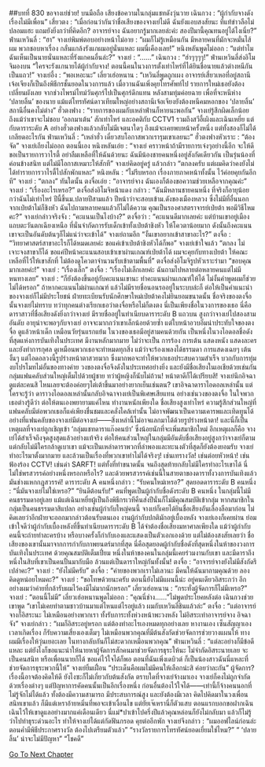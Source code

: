 ##บทที่ 830 ขอจางเย่ช่วย!
บนมือถือ
เสียงข้อความในกลุ่มแชทดังวุ่นวาย
เฉินกวง : “ผู้กำกับจางดังเรื่องไม่มีเพื่อน”
เสี่ยวตง : “เมื่อก่อนว่ากันว่าชื่อเสียงของจางเย่ไม่ดี ฉันยังแอบสงสัยนะ ที่แท้ข่าวลือไม่ปลอมแฮะ แถมยังยิ่งกว่าที่คิดอีก? อาจารย์จาง ฉันอยากรู้มากเลยล่ะค่ะ สองปีมานี้คุณทนอยู่ได้ไงเนี่ย?”
ฟ่านเหวินลี่ : “ฮา”
จางเย่พิมพ์ตอบอย่างหน้าไม่อาย : “ผมก็ไม่รู้เหมือนกัน มีหลายคนที่มักจะหมั่นไส้ผม พวกชอบหาเรื่อง กลั่นแกล้งรังแกผมอยู่นั่นแหละ ผมนี่เคืองเลย!”
หนิงหลันพูดไม่ออก : “แต่ทำไมฉันเห็นเป็นนายนั่นแหละที่รังแกคนอื่นล่ะ?”
จางเย่ : “......”
เฉินกวง : “ฮ่าๆๆๆๆ!”
ฟ่านเหวินลี่ส่งอิโมจิมองบน “ใครจะรังแกนายได้ผู้กำกับจาง! ตอนนี้คนในวงการตั้งเท่าไหร่ที่ได้ยินชื่อนายแล้วต่างหนีกันเป็นแถว!”
จางเย่อึ้ง : “พอเหอะนะ”
เลี่ยวเฮ่อหนาน : “เหวินลี่พูดถูกเผง อาจารย์เสี่ยวเหอที่อยู่สถานีเจ้อเจียงก็เป็นถึงพิธีกรชั้นยอดในวงการแล้ว เมื่อวานฉันเพิ่งคุยโทรศัพท์ไป รายการใหม่เธอยังต้องเปลี่ยนผังเลย จากช่วงไพรม์ไทม์วันศุกร์ไปเป็นศุกร์ดึกแทน หลังสามทุ่มค่อยฉาย เพื่อที่จะหนีห่าง ‘ปลายลิ้น’ ของนาย แม้แต่โทรทัศน์ดาวเทียมใหญ่อย่างสถานีเจ้อเจียงยังต้องหนีคมหอกของ ‘ปลายลิ้น’ สถานีอื่นคงไม่ต่าง”
ฮั่วตงฟาง : “รายการของผมกับเหล่าฟ่านก็หายนะพอกัน”
จางเย่รู้สึกผิดเล็กน้อย ถึงแม้ว่าเขาจะไม่ชอบ ‘ออกมาเต้น’ สักเท่าไหร่ และอคติกับ CCTV1 รวมถึงสวีอี้เผิงและเฉินเหยี่ย แต่กับดาราระดับ A อย่างฮั่วตงฟางแล้วกลับไม่มีเจตนาใดๆ ถึงแม้จะเคยพบหน้าครั้งหนึ่ง แต่ทั้งสองก็ไม่ได้เกลียดอะไรกัน
ฟ่านเหวินลี่ : “เหล่าฮั่ว เดี๋ยวสบโอกาสพวกเรารุมเขาเลยนะ”
ฮั่วตงฟางหัวเราะ : “ต้องจัด”
จางเย่เถียงไม่ออก
ตอนนี้เอง หนิงหลันเอ่ย : “จางเย่ คราวหน้าถ้ามีรายการเจ๋งๆอย่างนี้อีก จะให้ดีขอเป็นรายการวาไรตี้ อย่าลืมเหลือที่ให้ฉันด้วยนะ ฉันมีน้องชายคนหนึ่งอยู่สังกัดเดียวกัน เป็นรุ่นน้องที่ค่อนข้างสนิท แต่ไม่มีโอกาสเหมาะให้สักที”
จางเย่คิดอยู่ครู่ แล้วกล่าว “ตกลงครับ แต่ผมคิดว่าคงยังไม่ได้ทำรายการวาไรตี้ไปสักพักแหละ”
หนิงหลัน : “ไม่รีบหรอก เรื่องภายภาคหน้าทั้งนั้น ไว้ค่อยคุยกันอีกที”
จางเย่ : “ตกลง”
ทันใดนั้น ตงจื่อเอ่ย : “อาจารย์จาง ฉันเองก็ต้องขอความช่วยเหลือจากคุณค่ะ”
จางเย่ : “เรื่องอะไรเหรอ?”
ตงจื่อส่งอิโมจิหน้าแดง กล่าว : “ฉันมีหลานชายคนหนึ่ง ที่จริงก็อายุน้อยกว่าฉันไม่เท่าไหร่ ปีนี้ขึ้นม.ปลายปีสามแล้ว ปีหน้าว่าจะสอบเข้าม.ดังของเมืองหลวง ซึ่งไม่มีที่อื่นนอกจากเป่ยต้าไม่ก็ชิงหัว ฉันไปถามหลายคนแล้วก็ไม่ได้ความ คุณเป็นรองศาสตราจารย์เป่ยต้า พอมีวิธีไหมคะ?”
จางเย่กล่าวจริงจัง : “คะแนนเป็นไงบ้าง?”
ตงจื่อว่า : “คะแนนดีมากเลยค่ะ แต่บ้านเขาอยู่เมืองแถบตะวันตกเฉียงเหนือ ที่นั่นจำกัดการรับเด็กเข้าทั้งเป่ยต้าชิงหัว ให้โควตาน้อยมาก ดังนั้นถึงคะแนนเขาจะเป็นอันดับต้นๆก็ไม่แน่ว่าจะเข้าได้”
จางเย่ถามอีก “งั้นเขาอยากเข้าสาขาอะไร?”
ตงจื่อ : “วิทยาศาสตร์สาขาอะไรก็ได้หมดเลยค่ะ ขอแค่เข้าเป่ยต้าชิงหัวได้ก็พอ”
จางเย่เข้าใจแล้ว “ตกลง ไม่เจาะจงสาขาก็ได้ ขอแค่ปีหน้าคะแนนสอบเข้าเขาผ่านเกณฑ์เป่ยต้าได้ ผมจะคุยกับทางเป่ยต้า ให้คณะเหลือที่ไว้ให้เขาสักที่ ไม่ต้องดูโควตาจำนวนรับเข้าตามพื้นที่”
ตงจื่อส่งอิโมจิรูปหัวเราะร่ามา “ขอบคุณมากเลยค่ะ!”
จางเย่ : “เรื่องเล็ก”
ตงจื่อ : “เรื่องไม่เล็กเลยค่ะ ฉันถามไปหลายต่อหลายคนแต่ไม่มีหนทางเลย”
จางเย่ : “ก็ยังต้องขึ้นอยู่กับคะแนนเขานะ ทำคะแนนผ่านเกณฑ์ให้ได้ ไม่งั้นคำพูดผมก็ช่วยไม่ได้หรอก” ถ้าหากคะแนนไม่ผ่านเกณฑ์ แล้วไม่มีรายชื่อนอนรออยู่ในระบบล่ะก็ ต่อให้เป็นคำแนะนำของจางเย่ก็ไม่มีประโยชน์ ฝ่ายทะเบียนรับนักศึกษาใหม่เป่ยต้าคงไม่ยินยอมขนาดนั้น
ชื่อจริงของตงจื่อนั้นจางเย่ไม่ทราบ ทว่าทุกคนต่างเรียกเธอว่าตงจื่อหรือไม่ก็ตงตง นี่เป็นเพียงชื่อในวงการของเธอ นี่คือดาราสาวที่ชื่อเสียงดังยิ่งกว่าจางเย่ มีรายชื่ออยู่ในทำเนียบดาราระดับ B แถวบน สูงกว่าจางเย่ไปสองสามอันดับ อายุน่าจะพอๆกับจางเย่ อาจจะมากกว่าเขาเล็กน้อยด้วยซ้ำ แต่ใบหน้าอวบอิ่มน่าประทับใจของตงจื่อ ดูแล้วหน้าเด็ก เหมือนวัยรุ่นแรกแย้ม ในวงของเธอมีอยู่สามคนด้วยกัน เป็นหนึ่งในวงไอดอลชื่อดังที่สุดแห่งการบันเทิงในประเทศ มีงานหลักมากมาย ไม่ว่าจะเป็น การร้อง การเต้น แสดงหนัง แสดงละคร และยังทำการกุศล ดูเหมือนพวกเธอจะทำหมดทุกสิ่ง แม้ว่าจะร้องเพลงได้ธรรมดา การแสดงเฉยๆ เต้นงั้นๆ แต่ไอดอลวงนี้รูปร่างหน้าตาสวยมาก ซึ่งมากพอจะทำให้พวกเธอประสบความสำเร็จ บวกกับการทุ่มงบโปรโมทไม่อั้นของทางค่าย วงของตงจื่อจึงดังในประเทศอย่างยิ่ง และยังมีชื่อเสียงในเอเชียด้วยเช่นกัน กลุ่มแฟนคลับส่วนใหญ่เต็มไปด้วยผู้ชาย ทว่าผู้หญิงก็นับไม่ถ้วน!
หน้าตาดีก็ได้เปรียบสิ!
จางเย่นึกอิจฉา ดูแต่ละคนสิ ไหนเลยจะต้องค่อยๆไต่เต้าขึ้นมาอย่างยากเย็นเช่นตน?
เขาอิจฉาดาราไอดอลเหล่านั้น แต่ใครจะรู้ว่า ดาราวงไอดอลเหล่านั้นกลับอิจฉาจางเย่เป็นพิเศษเสียแทน อย่างเช่นวงของตงจื่อ ในใจพวกเธอต่างรู้ดีว่า ต่อให้ตนเองพยายามแค่ไหน ทำงานหนักเพียงใด ชื่อเสียงสูงเท่าไหร่ ความรู้สึกส่วนใหญ่ที่แฟนคลับมีต่อพวกเธอก็แค่เพียงชื่นชมและคลั่งไคล้เท่านั้น ไม่อาจพัฒนาเป็นความเคารพและเทิดทูนได้อย่างที่แฟนคลับของจางเย่มีต่อจางเย่——สิ่งเหล่านี้ไม่อาจแลกมาได้ด้วยรูปร่างหน้าตา!
และนี่ก็เป็นเหตุผลที่จางเย่ถูกเชิญเข้า ‘กลุ่มแชทดาราแก๊งคนบ้า’ ซึ่งน้อยนักที่จะเพิ่มสมาชิกใหม่ อีกเหตุผลก็คือ จางเย่ได้สำเร็จถึงจุดสูงสุดแล้วอย่างแท้จริง ต่อให้คนส่วนใหญ่ในกลุ่มมีอันดับชื่อเสียงอยู่สูงกว่าจางเย่ก็ตาม แต่กลับไม่มีใครกล้าดูเบาเขา แม้จะเป็นเหล่าดาราพวกที่ลำพองและทะนงตัวที่สุดก็ยังต้องยอมรับ จางเย่ทำอะไรมาตั้งมากมาย และล้วนเป็นเรื่องที่พวกเขาทำไม่ได้จริงๆ!
เช่นเทรางวัล!
เช่นต่อยหัวหน้า!
เช่นฟ้องร้อง CCTV!
เช่นด่า SARFT!
แต่ทั้งที่ทำขนาดนั้น จนถึงสุดท้ายกลับไม่มีใครทำอะไรเขาได้ นี่ไม่ใช่พรสวรรค์อย่างหนึ่งหรอกหรือไร? และด้วยพรสวรรค์เช่นนี้ในสายตาของดาราทั้งวงการบันเทิงแล้ว มันช่างแหกกฎสวรรค์!
ดาราระดับ A คนหนึ่งกล่าว : “รับคนใหม่เหรอ?”
สุดยอดดาราระดับ B คนหนึ่ง : “นี่มันจางเย่ไม่ใช่เหรอ?”
“ยินดีต้อนรับ!” คนที่พูดเป็นผู้กำกับชื่อดังระดับ B คนหนึ่ง
ในกลุ่มนี้ไม่มีคนธรรมดาอยู่เลย แม้แต่เฉินเหยี่ยผู้เป็นถึงพิธีกรเวทีคืนส่งปีนั่นก็ไม่มีคุณสมบัติเข้ากลุ่ม หากสมาชิกในกลุ่มเป็นคนธรรมดาสิแปลก อย่างเช่นผู้กำกับใหญ่คนนี้ จางเย่ก็เคยได้ยินชื่อเสียงอันเลื่องลือมาก่อน ไม่คิดเลยว่าอีกฝ่ายจะออกมากล่าวต้อนรับตนเอง งานผู้กำกับปกติมักอยู่เบื้องหลัง จางเย่เองก็เคยผ่าน ย่อมเข้าใจดีว่าผู้กำกับเบื้องหลังที่ขึ้นทำเนียบดาราระดับ B ได้จำต้องชื่อเสียงมหาศาลเพียงใด แม้ว่าผู้กำกับคนนี้จะถ่ายทำละครบ้าง หรือบางครั้งก็กำกับเองและแสดงเป็นตัวเอกเองด้วย แต่ไม่ต้องสงสัยเลยว่า ชื่อเสียงของเขานั้นมาจากการกำกับภาพยนตร์มากที่สุด นี่คือสุดยอดผู้กำกับชื่อดังที่สุดหนึ่งในห้าของวงการบันเทิงในประเทศ ด้วยคุณสมบัติเต็มเปี่ยม หนึ่งในห้าของคนในกลุ่มนี้เคยร่วมงานกับเขา และมีดาราถึงหนึ่งในสิบที่เขาเป็นคนปั้นมากับมือ
ล้วนแต่เป็นดาราใหญ่กันทั้งนั้น!
ตงจื่อ : “อาจารย์จางยังไม่มีสังกัดรึเปล่าคะ?”
จางเย่ : “ยังไม่มีครับ”
ตงจื่อ : “ค่ายของพวกเราไม่เลวนะ มีคนให้ฉันมาถามคุณด้วย ลองคิดดูหน่อยไหมคะ?”
จางเย่ : “ขอโทษด้วยนะครับ ตอนนี้ยังไม่มีแผนนี้น่ะ อยู่คนเดียวอิสระกว่า อีกอย่างผมว่าค่ายที่กล้ารับผมไว้คงมีไม่มากนักหรอก”
เลี่ยวเฮ่อหนาน : “กระทั่งผู้จัดการก็ไม่มีเหรอ?”
จางเย่ : “ตอนนี้ไม่มี”
เลี่ยวเฮ่อหนานพูดไม่ออก : “คุณนี่ช่าง……”ไม่พูดประโยคหลังต่อ
เฉินกวงช่วยเขาพูด “เขาไม่เคยทำตามชาวบ้านมาแต่ไหนแต่ไรอยู่แล้ว ผมกับเหวินลี่ชินแล้วล่ะ”
ตงจื่อ : “แต่อาจารย์จางก็อิสระนะ ไม่เหมือนอย่างพวกเรา ทั้งรับภาระทั้งห่วงหน้าพะวงหลัง ไม่อิสระเท่าอาจารย์จาง อิจฉาจัง”
จางเย่กล่าว : “ผมก็อิสระอยู่หรอก แต่ต้องทำอะไรเองหมดทุกอย่างเลย หางานเอง เซ็นสัญญาเอง เวลาเกิดเรื่อง ก็รับความเสี่ยงเองเต็มๆ ไม่เหมือนพวกคุณที่มีต้นสังกัดช่วยจัดการช่วยวางแผนให้ ทางผมมีเรื่องให้วุ่นเยอะเลย ในทางกลับกันก็ไม่สะดวกเหมือนพวกคุณ”
ฟ่านเหวินลี่ : “แต่ละอย่างก็มีข้อดีแหละ แต่ยังไงก็ขอแนะนำให้นายหาผู้จัดการสักคนมาช่วยจัดการธุระให้นะ ไม่จำกัดอิสระนายเลย จะเป็นคนสนิท หรือเพื่อนนายก็ได้ ขอแค่ไว้ใจได้ก็พอ ตอนที่ฉันเพิ่งเดบิวต์ ก็เป็นน้องสาวฉันนี่แหละที่ช่วยจัดการธุระพวกนี้ให้”
จางเย่ยิ้มเฝื่อน “ประเด็นคือผมไม่มีคนให้เลือกน่ะสิ ค่อยว่าละกัน”
ผู้จัดการ?
เรื่องนี้อาจต้องคิดให้ดี ยังไงซะก็ไม่เกี่ยวกับต้นสังกัด ตราบใดที่จางเย่จ้างมาเอง จางเย่ก็คงไม่ถูกจำกัดด้วยเรื่องต่างๆ แต่ปัญหาการคัดคนนั้นเป็นอีกเรื่องหนึ่ง ก่อนอื่นต้องไว้ใจได้——เท่านี้ก็จ้างคนนอกที่ไม่รู้จักไม่ได้แล้ว ทั้งต้องมีความสามารถ มีประสบการณ์สูง และยังต้องมีเวลา คิดไปคิดมาในวงเพื่อนสนิทเขาแล้ว ก็มีแต่เหราอ้ายหมิ่นที่พอจะเข้าเงื่อนไข แต่ยัยเจ๊เหรานี่ก็ตัวแสบ ตอนแรกบอกขอฝากเฉินเฉินไว้ให้เขาดูแลอย่างมากแค่เดือนเดียว นี่แม่*ปาเข้าไปครึ่งปีแล้วคุณหล่อนก็ยังไม่กลับมา แล้วก็ไม่รู้ว่าไปทำธุระด่วนอะไร ทำให้จางเย่ได้แต่กัดฟันกรอด
คุยต่ออีกพัก จางเย่จึงกล่าว : “ผมออฟไลน์ก่อนล่ะ ตอนค่ำมีพิธีประกาศรางวัล ต้องไปเตรียมตัวแล้ว”
“รางวัลรายการโทรทัศน์ยอดเยี่ยมใช่ไหม?”
“ ‘ปลายลิ้น’ น่าจะไม่มีปัญหา”
“โชคดี”






[Go To Next Chapter]( ./28.md)